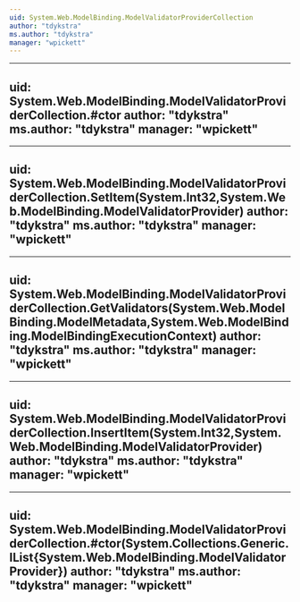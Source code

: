 ```yaml
---
uid: System.Web.ModelBinding.ModelValidatorProviderCollection
author: "tdykstra"
ms.author: "tdykstra"
manager: "wpickett"
---
```


---
uid: System.Web.ModelBinding.ModelValidatorProviderCollection.#ctor
author: "tdykstra"
ms.author: "tdykstra"
manager: "wpickett"
---

---
uid: System.Web.ModelBinding.ModelValidatorProviderCollection.SetItem(System.Int32,System.Web.ModelBinding.ModelValidatorProvider)
author: "tdykstra"
ms.author: "tdykstra"
manager: "wpickett"
---

---
uid: System.Web.ModelBinding.ModelValidatorProviderCollection.GetValidators(System.Web.ModelBinding.ModelMetadata,System.Web.ModelBinding.ModelBindingExecutionContext)
author: "tdykstra"
ms.author: "tdykstra"
manager: "wpickett"
---

---
uid: System.Web.ModelBinding.ModelValidatorProviderCollection.InsertItem(System.Int32,System.Web.ModelBinding.ModelValidatorProvider)
author: "tdykstra"
ms.author: "tdykstra"
manager: "wpickett"
---

---
uid: System.Web.ModelBinding.ModelValidatorProviderCollection.#ctor(System.Collections.Generic.IList{System.Web.ModelBinding.ModelValidatorProvider})
author: "tdykstra"
ms.author: "tdykstra"
manager: "wpickett"
---
